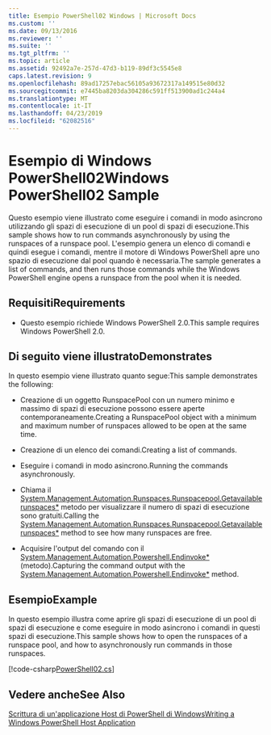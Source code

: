 ```yaml
---
title: Esempio PowerShell02 Windows | Microsoft Docs
ms.custom: ''
ms.date: 09/13/2016
ms.reviewer: ''
ms.suite: ''
ms.tgt_pltfrm: ''
ms.topic: article
ms.assetid: 92492a7e-257d-47d3-b119-89df3c5545e8
caps.latest.revision: 9
ms.openlocfilehash: 89ad17257ebac56105a93672317a149515e80d32
ms.sourcegitcommit: e7445ba8203da304286c591ff513900ad1c244a4
ms.translationtype: MT
ms.contentlocale: it-IT
ms.lasthandoff: 04/23/2019
ms.locfileid: "62082516"
---
```

# <a name="windows-powershell02-sample"></a><span data-ttu-id="818bd-102">Esempio di Windows PowerShell02</span><span class="sxs-lookup"><span data-stu-id="818bd-102">Windows PowerShell02 Sample</span></span>

<span data-ttu-id="818bd-103">Questo esempio viene illustrato come eseguire i comandi in modo asincrono utilizzando gli spazi di esecuzione di un pool di spazi di esecuzione.</span><span class="sxs-lookup"><span data-stu-id="818bd-103">This sample shows how to run commands asynchronously by using the runspaces of a runspace pool.</span></span> <span data-ttu-id="818bd-104">L'esempio genera un elenco di comandi e quindi esegue i comandi, mentre il motore di Windows PowerShell apre uno spazio di esecuzione dal pool quando è necessaria.</span><span class="sxs-lookup"><span data-stu-id="818bd-104">The sample generates a list of commands, and then runs those commands while the Windows PowerShell engine opens a runspace from the pool when it is needed.</span></span>

## <a name="requirements"></a><span data-ttu-id="818bd-105">Requisiti</span><span class="sxs-lookup"><span data-stu-id="818bd-105">Requirements</span></span>

- <span data-ttu-id="818bd-106">Questo esempio richiede Windows PowerShell 2.0.</span><span class="sxs-lookup"><span data-stu-id="818bd-106">This sample requires Windows PowerShell 2.0.</span></span>

## <a name="demonstrates"></a><span data-ttu-id="818bd-107">Di seguito viene illustrato</span><span class="sxs-lookup"><span data-stu-id="818bd-107">Demonstrates</span></span>

<span data-ttu-id="818bd-108">In questo esempio viene illustrato quanto segue:</span><span class="sxs-lookup"><span data-stu-id="818bd-108">This sample demonstrates the following:</span></span>

- <span data-ttu-id="818bd-109">Creazione di un oggetto RunspacePool con un numero minimo e massimo di spazi di esecuzione possono essere aperte contemporaneamente.</span><span class="sxs-lookup"><span data-stu-id="818bd-109">Creating a RunspacePool object with a minimum and maximum number of runspaces allowed to be open at the same time.</span></span>

- <span data-ttu-id="818bd-110">Creazione di un elenco dei comandi.</span><span class="sxs-lookup"><span data-stu-id="818bd-110">Creating a list of commands.</span></span>

- <span data-ttu-id="818bd-111">Eseguire i comandi in modo asincrono.</span><span class="sxs-lookup"><span data-stu-id="818bd-111">Running the commands asynchronously.</span></span>

- <span data-ttu-id="818bd-112">Chiama il [System.Management.Automation.Runspaces.Runspacepool.Getavailablerunspaces\*](/dotnet/api/System.Management.Automation.Runspaces.RunspacePool.GetAvailableRunspaces) metodo per visualizzare il numero di spazi di esecuzione sono gratuiti.</span><span class="sxs-lookup"><span data-stu-id="818bd-112">Calling the [System.Management.Automation.Runspaces.Runspacepool.Getavailablerunspaces\*](/dotnet/api/System.Management.Automation.Runspaces.RunspacePool.GetAvailableRunspaces) method to see how many runspaces are free.</span></span>

- <span data-ttu-id="818bd-113">Acquisire l'output del comando con il [System.Management.Automation.Powershell.Endinvoke\*](/dotnet/api/System.Management.Automation.PowerShell.EndInvoke) (metodo).</span><span class="sxs-lookup"><span data-stu-id="818bd-113">Capturing the command output with the [System.Management.Automation.Powershell.Endinvoke\*](/dotnet/api/System.Management.Automation.PowerShell.EndInvoke) method.</span></span>

## <a name="example"></a><span data-ttu-id="818bd-114">Esempio</span><span class="sxs-lookup"><span data-stu-id="818bd-114">Example</span></span>

<span data-ttu-id="818bd-115">In questo esempio illustra come aprire gli spazi di esecuzione di un pool di spazi di esecuzione e come eseguire in modo asincrono i comandi in questi spazi di esecuzione.</span><span class="sxs-lookup"><span data-stu-id="818bd-115">This sample shows how to open the runspaces of a runspace pool, and how to asynchronously run commands in those runspaces.</span></span>

[!code-csharp[PowerShell02.cs](../../powershell-sdk-samples/SDK-2.0/csharp/PowerShell02/PowerShell02.cs#L11-L96 "PowerShell02.cs")]

## <a name="see-also"></a><span data-ttu-id="818bd-116">Vedere anche</span><span class="sxs-lookup"><span data-stu-id="818bd-116">See Also</span></span>

[<span data-ttu-id="818bd-117">Scrittura di un'applicazione Host di PowerShell di Windows</span><span class="sxs-lookup"><span data-stu-id="818bd-117">Writing a Windows PowerShell Host Application</span></span>](./writing-a-windows-powershell-host-application.md)